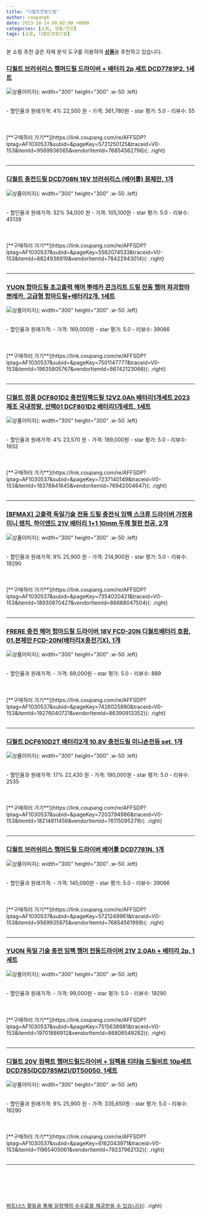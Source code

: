 ```yaml
---
title: "디월트전동드릴"
author: coupang6
date: 2023-10-14 08:02:08 +0800
categories: [쇼핑, 생활/건강]
tags: [쇼핑, 디월트전동드릴]
---
```


본 쇼핑 추천 글은 자체 분석 도구를 이용하여 [**상품**](https://link.coupang.com/a/bao1ui)을 추천하고 있습니다.

### [디월트 브러쉬리스 햄머드릴 드라이버 + 배터리 2p 세트 DCD7781P2, 1세트](https://link.coupang.com/re/AFFSDP?lptag=AF1030537&subid=&pageKey=5721250125&traceid=V0-153&itemId=9569936565&vendorItemId=76854562796)

![상품이미지](https://thumbnail9.coupangcdn.com/thumbnails/remote/230x230ex/image/rs_quotation_api/ryntkvr4/448edd23f55f413999b02fbbbc915ece.jpg){: width="300" height="300" .w-50 .left}


<br>
- 할인율과 원래가격: 4%  22,500   원
- 가격: 361,780원
- star 평가: 5.0
- 리뷰수: 55
<br>
<br>
<br>
<br>
[**구매하러 가기**](https://link.coupang.com/re/AFFSDP?lptag=AF1030537&subid=&pageKey=5721250125&traceid=V0-153&itemId=9569936565&vendorItemId=76854562796){: .right}
<br>
<br>

---

### [디월트 충전드릴 DCD708N 18V 브러쉬리스 (베어툴) 몸체만, 1개](https://link.coupang.com/re/AFFSDP?lptag=AF1030537&subid=&pageKey=5562074533&traceid=V0-153&itemId=8824938919&vendorItemId=78422943014)

![상품이미지](https://thumbnail9.coupangcdn.com/thumbnails/remote/230x230ex/image/vendor_inventory/52c3/9e615bf57bc17347aadaba4770d54ed3616b579e49126f0d4d7c2cc2d34a.jpg){: width="300" height="300" .w-50 .left}


<br>
- 할인율과 원래가격: 32%  34,000   원
- 가격: 105,100원
- star 평가: 5.0
- 리뷰수: 45139
<br>
<br>
<br>
<br>
[**구매하러 가기**](https://link.coupang.com/re/AFFSDP?lptag=AF1030537&subid=&pageKey=5562074533&traceid=V0-153&itemId=8824938919&vendorItemId=78422943014){: .right}
<br>
<br>

---

### [YUON 함마드릴 초고출력 해머 뿌레카 콘크리트 드릴 전동 햄머 파괴함마 쁘레카, 고급형 함마드릴+배터리2개, 1세트](https://link.coupang.com/re/AFFSDP?lptag=AF1030537&subid=&pageKey=7501147777&traceid=V0-153&itemId=19635805767&vendorItemId=86742123066)

![상품이미지](https://thumbnail7.coupangcdn.com/thumbnails/remote/230x230ex/image/vendor_inventory/ec78/16b4196808e994458d79ce41a64955a0a2bd47563c823835e8e80b951bc8.jpg){: width="300" height="300" .w-50 .left}


<br>
- 할인율과 원래가격: 
- 가격: 169,000원
- star 평가: 5.0
- 리뷰수: 39066
<br>
<br>
<br>
<br>
[**구매하러 가기**](https://link.coupang.com/re/AFFSDP?lptag=AF1030537&subid=&pageKey=7501147777&traceid=V0-153&itemId=19635805767&vendorItemId=86742123066){: .right}
<br>
<br>

---

### [디월트 정품 DCF801D2 충전임팩드릴 12V2.0Ah 배터리1개세트 2023제조 국내정발, 선택01 DCF801D2 배터리1개세트, 1세트](https://link.coupang.com/re/AFFSDP?lptag=AF1030537&subid=&pageKey=7237140149&traceid=V0-153&itemId=18378841845&vendorItemId=76942004647)

![상품이미지](https://thumbnail6.coupangcdn.com/thumbnails/remote/230x230ex/image/vendor_inventory/c925/badb3520e52c69bb6e5192081c28a3b76771148542c7852c84f236757608.png){: width="300" height="300" .w-50 .left}


<br>
- 할인율과 원래가격: 4%  23,570   원
- 가격: 189,000원
- star 평가: 5.0
- 리뷰수: 1932
<br>
<br>
<br>
<br>
[**구매하러 가기**](https://link.coupang.com/re/AFFSDP?lptag=AF1030537&subid=&pageKey=7237140149&traceid=V0-153&itemId=18378841845&vendorItemId=76942004647){: .right}
<br>
<br>

---

### [[BFMAX] 고출력 독일기술 전동 드릴 충전식 임팩 스크류 드라이버 가정용 미니 렌치, 하이엔드 21V 배터리 1+1 10mm 두께 철판 천공, 2개](https://link.coupang.com/re/AFFSDP?lptag=AF1030537&subid=&pageKey=7354020421&traceid=V0-153&itemId=18930870427&vendorItemId=86688047504)

![상품이미지](https://thumbnail9.coupangcdn.com/thumbnails/remote/230x230ex/image/vendor_inventory/2b42/bf65a8be5d1b2f833f34e62803b30ec568ae6b6c13fd7d85b45eabe40e64.png){: width="300" height="300" .w-50 .left}


<br>
- 할인율과 원래가격: 9%  25,900   원
- 가격: 214,900원
- star 평가: 5.0
- 리뷰수: 19290
<br>
<br>
<br>
<br>
[**구매하러 가기**](https://link.coupang.com/re/AFFSDP?lptag=AF1030537&subid=&pageKey=7354020421&traceid=V0-153&itemId=18930870427&vendorItemId=86688047504){: .right}
<br>
<br>

---

### [FRERE 충전 해머 함마드릴 드라이버 18V FCD-20N 디월트배터리 호환, 01.본체만 FCD-20N(배터리X충전기X), 1개](https://link.coupang.com/re/AFFSDP?lptag=AF1030537&subid=&pageKey=7426025880&traceid=V0-153&itemId=19276040721&vendorItemId=86390913352)

![상품이미지](https://thumbnail10.coupangcdn.com/thumbnails/remote/230x230ex/image/vendor_inventory/be05/ce6fc0413df74bebc9bfa702385cdd4c659a47aa9ad7f3bc99d89493cab7.jpeg){: width="300" height="300" .w-50 .left}


<br>
- 할인율과 원래가격: 
- 가격: 69,000원
- star 평가: 5.0
- 리뷰수: 889
<br>
<br>
<br>
<br>
[**구매하러 가기**](https://link.coupang.com/re/AFFSDP?lptag=AF1030537&subid=&pageKey=7426025880&traceid=V0-153&itemId=19276040721&vendorItemId=86390913352){: .right}
<br>
<br>

---

### [디월트 DCF610D2T 배터리2개 10.8V 충전드릴 미니손전등 set, 1개](https://link.coupang.com/re/AFFSDP?lptag=AF1030537&subid=&pageKey=7203794986&traceid=V0-153&itemId=18214811456&vendorItemId=76115095279)

![상품이미지](https://thumbnail10.coupangcdn.com/thumbnails/remote/230x230ex/image/vendor_inventory/69d3/d4dc87f30a53bd84219cb5c7d4856f7683b77cce25b3cf1bcc1e83a59c16.jpg){: width="300" height="300" .w-50 .left}


<br>
- 할인율과 원래가격: 17%  22,430   원
- 가격: 190,000원
- star 평가: 5.0
- 리뷰수: 2535
<br>
<br>
<br>
<br>
[**구매하러 가기**](https://link.coupang.com/re/AFFSDP?lptag=AF1030537&subid=&pageKey=7203794986&traceid=V0-153&itemId=18214811456&vendorItemId=76115095279){: .right}
<br>
<br>

---

### [디월트 브러쉬리스 햄머드릴 드라이버 베어툴 DCD7781N, 1개](https://link.coupang.com/re/AFFSDP?lptag=AF1030537&subid=&pageKey=5721249961&traceid=V0-153&itemId=9569935975&vendorItemId=76854561999)

![상품이미지](https://thumbnail6.coupangcdn.com/thumbnails/remote/230x230ex/image/rs_quotation_api/ubjskunc/fef4178808ad488fb98757a02280eb4f.jpg){: width="300" height="300" .w-50 .left}


<br>
- 할인율과 원래가격: 
- 가격: 145,090원
- star 평가: 5.0
- 리뷰수: 39066
<br>
<br>
<br>
<br>
[**구매하러 가기**](https://link.coupang.com/re/AFFSDP?lptag=AF1030537&subid=&pageKey=5721249961&traceid=V0-153&itemId=9569935975&vendorItemId=76854561999){: .right}
<br>
<br>

---

### [YUON 독일 기술 충전 임팩 햄머 전동드라이버 21V 2.0Ah + 배터리 2p, 1세트](https://link.coupang.com/re/AFFSDP?lptag=AF1030537&subid=&pageKey=7515638981&traceid=V0-153&itemId=19701886912&vendorItemId=86806549282)

![상품이미지](https://thumbnail9.coupangcdn.com/thumbnails/remote/230x230ex/image/vendor_inventory/a868/171d822f84b73ea2777ae2bce747b428fffc5b8a707ccf648dcb1934d759.jpg){: width="300" height="300" .w-50 .left}


<br>
- 할인율과 원래가격: 
- 가격: 99,000원
- star 평가: 5.0
- 리뷰수: 19290
<br>
<br>
<br>
<br>
[**구매하러 가기**](https://link.coupang.com/re/AFFSDP?lptag=AF1030537&subid=&pageKey=7515638981&traceid=V0-153&itemId=19701886912&vendorItemId=86806549282){: .right}
<br>
<br>

---

### [디월트 20V 컴팩트 햄머드릴드라이버 + 임팩용 티탸늄 드릴비트 10p세트 DCD785(DCD785M2)/DT50050, 1세트](https://link.coupang.com/re/AFFSDP?lptag=AF1030537&subid=&pageKey=6162043971&traceid=V0-153&itemId=11965405061&vendorItemId=79237962132)

![상품이미지](https://thumbnail8.coupangcdn.com/thumbnails/remote/230x230ex/image/rs_quotation_api/kjcxmhrx/8bbec89723384c679fc67c8a5c2a6565.jpg){: width="300" height="300" .w-50 .left}


<br>
- 할인율과 원래가격: 9%  25,900   원
- 가격: 335,650원
- star 평가: 5.0
- 리뷰수: 19290
<br>
<br>
<br>
<br>
[**구매하러 가기**](https://link.coupang.com/re/AFFSDP?lptag=AF1030537&subid=&pageKey=6162043971&traceid=V0-153&itemId=11965405061&vendorItemId=79237962132){: .right}
<br>
<br>

---
<br><br><br><br><br> [파트너스 활동을 통해 일정액의 수수료를 제공받을 수 있습니다](https://link.coupang.com/a/bao1ui){: .right}